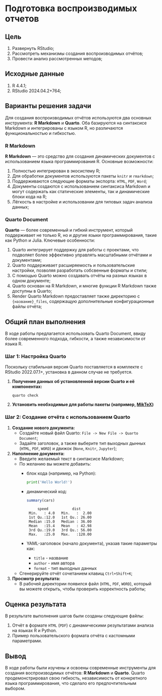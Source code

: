 # Подготовка воспроизводимых отчетов


## Цель

1.  Развернуть RStudio;
2.  Рассмотреть механизмы создания воспроизводимых отчётов;
3.  Провести анализ рассмотренных методов;

## ️Исходные данные

1.  R 4.4.1;
2.  RStudio 2024.04.2+764;

## ️Варианты решения задачи

Для создания воспроизводимых отчётов используются два основных
инструмента: **R Markdown** и **Quarto**. Оба базируются на синтаксисе
Markdown и интегрированы с языком R, но различаются функциональностью и
гибкостью.

### R Markdown

**R Markdown** — это средство для создания динамических документов с
использованием языка программирования R. Основные возможности:

1.  Полностью интегрирован в экосистему R;
2.  Для обработки документов используются пакеты `knitr` и `rmarkdown`;
3.  Поддерживаются следующие форматы экспорта: `HTML`, `PDF`, `Word`;
4.  Документы создаются с использованием синтаксиса Markdown и могут
    содержать как статические элементы, так и динамические блоки кода на
    R;
5.  Лёгкость в настройке и использовании для типовых задач анализа
    данных;

### Quarto Document

**Quarto** — более современный и гибкий инструмент, который поддерживает
не только R, но и другие языки программирования, такие как Python и
Julia. Ключевые особенности:

1.  Quarto интегрирует поддержку для работы с проектами, что подволяет
    более эффективно управлять масштабными отчётами и документами;
2.  Quarto поддерживает расширяемость и пользовательские настройки,
    позволяя разработать собсвенные форматы и стили;
3.  С помощью Quarto можно создавать отчёты на разных языках в одном
    документе;
4.  Quarto основан на R Markdown, и многие функции R Markdown также
    доступны в Quarto;
5.  Render Quarto Markdown предоставляет также директорию с
    `{название}_files`, содержащую дополнительные конфигурационные файлы
    отчёта;

## ️Общий план выполнения

В ходе работы предлагается использовать Quarto Document, ввиду более
современного подхода, гибкости, а также независимости от языка R.

### Шаг 1: Настройка Quarto

Поскольку стабильная версия Quarto поставляется в комплекте с RStudio
2022.07.1+, установка в данном случае не требуется.

1.  **Получение данных об установленной версии Quarto и её
    компонентах:**

    ``` terminal
    quarto check
    ```

2.  **Установить необходимые для работы пакеты (например,
    [MikTeX](https://www.reed.edu/data-at-reed/software/R/r_studio_pc.html))**

### Шаг 2: Создание отчёта с использованием Quarto

1.  **Создание нового документа:**
    - Создайте новый файл Quarto: `File -> New File -> Quarto Document`;
    - Задайте заголовок, а также выберите тип выходных дынных (`HTML`,
      `PDF`, `WORD`) и движок (`None`, `Knitr`, `Jupyter`);
2.  **Наполнение документа:**
    - Введите желаемый текст в синтаксисе Markdown;
    - По желанию вы можете добавить:
      - блок кода (например, на Python):

        ``` python
        print('Hello World!')
        ```

      - динамический код:

        ``` r
        summary(cars)
        ```

                 speed           dist       
             Min.   : 4.0   Min.   :  2.00  
             1st Qu.:12.0   1st Qu.: 26.00  
             Median :15.0   Median : 36.00  
             Mean   :15.4   Mean   : 42.98  
             3rd Qu.:19.0   3rd Qu.: 56.00  
             Max.   :25.0   Max.   :120.00  

      - YAML-заголовок (начало документа), указав такие параметры как:

        - `title` - название
        - `author` - имя автора
        - `format` - тип выходных данных
    - Сгенерируйте отчёт сочетанием клавищ `Ctrl+Shift+K`;
3.  **Просмотр результата:**
    - В рабочей директории появился файл (`HTML`, `PDF`, `WORD`),
      который вы можете открыть, чтобы проверить корректность работы;

## ️Оценка результата

В результате выполнения шагов были созданы следующие файлы:

1.  Отчёт в формате `HTML` (`PDF`) с динамическими результатами анализа
    на языках R и Python.
2.  Пример пользовательского формата отчёта с кастомными параметрами.

## ️Вывод

В ходе работы были изучены и освоены современные инструменты для
создания воспроизводимых отчётов: **R Markdown** и **Quarto**. Quarto
продемонстрировал свою гибкость, независимость от конкретного языка
программирования, что сделало его предпочтительным выбором.
